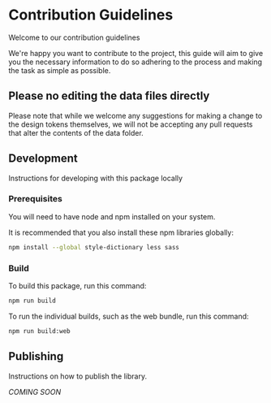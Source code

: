 # Contribution Guidelines
Welcome to our contribution guidelines

We're happy you want to contribute to the project, this guide will aim to give you the necessary information to do so adhering to the process and making the task as simple as possible.

## Please no editing the data files directly

Please note that while we welcome any suggestions for making a change to the design tokens themselves, we will not be accepting any pull requests that alter the contents of the data folder.

## Development 

Instructions for developing with this package locally

### Prerequisites

You will need to have node and npm installed on your system.

It is recommended that you also install these npm libraries globally:
```bash
npm install --global style-dictionary less sass
```

### Build

To build this package, run this command:

```bash
npm run build
```

To run the individual builds, such as the web bundle, run this command:
```bash
npm run build:web
```

## Publishing

Instructions on how to publish the library.

_COMING SOON_